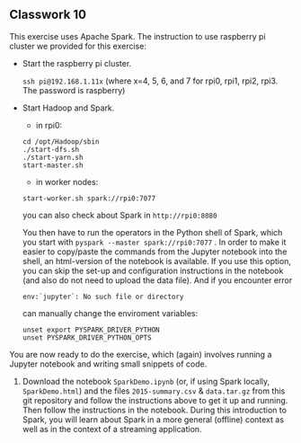 ## Classwork 10

This exercise uses Apache Spark. The instruction to use raspberry pi cluster we provided for this exercise:

- Start the raspberry pi cluster.

    `
    ssh pi@192.168.1.11x
    `
    (where x=4, 5, 6, and 7 for rpi0, rpi1, rpi2, rpi3. The password is raspberry)

- Start Hadoop and Spark.
    - in rpi0:
    ```
    cd /opt/Hadoop/sbin
    ./start-dfs.sh
    ./start-yarn.sh
    start-master.sh
    ```
    - in worker nodes:
    ```
    start-worker.sh spark://rpi0:7077
    ```
    you can also check about Spark in `http://rpi0:8080`

    You then have to run the operators in the Python shell of Spark, which you start with `pyspark --master spark://rpi0:7077` . In order to make it easier to copy/paste the commands from the Jupyter notebook into the shell, an html-version of the notebook is available. If you use this option, you can skip the set-up and configuration instructions in the notebook (and also do not need to upload the data file). And if you encounter error 
    ```
    env:`jupyter`: No such file or directory
    ```
    can manually change the enviroment variables:
    ```
    unset export PYSPARK_DRIVER_PYTHON
    unset PYSPARK_DRIVER_PYTHON_OPTS
    ```


You are now ready to do the exercise, which (again) involves running a Jupyter notebook and writing small snippets of code.

1. Download the notebook `SparkDemo.ipynb` (or, if using Spark locally, `SparkDemo.html`) and the files `2015-summary.csv` & `data.tar.gz` from this git repository and follow the instructions above to get it up and running. Then follow the instructions in the notebook. During this introduction to Spark, you will learn about Spark in a more general (offline) context as well as in the context of a streaming application.



